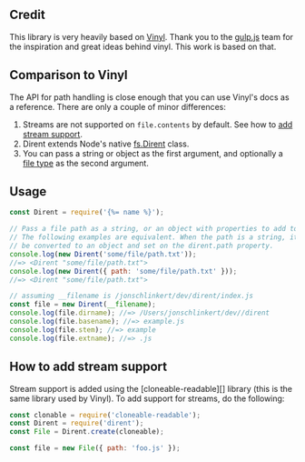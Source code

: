 ## Credit

This library is very heavily based on [Vinyl][vinyl]. Thank you to the [gulp.js][gulp] team for the inspiration and great ideas behind vinyl. This work is based on that.


## Comparison to Vinyl

The API for path handling is close enough that you can use Vinyl's docs as a reference. There are only a couple of minor differences:

1. Streams are not supported on `file.contents` by default. See how to [add stream support](#how-to-add-stream-support).
2. Dirent extends Node's native [fs.Dirent](https://nodejs.org/api/fs.html#fs_class_fs_dirent) class.
3. You can pass a string or object as the first argument, and optionally a [file type](https://nodejs.org/api/fs.html#fs_file_type_constants) as the second argument.


## Usage

```js
const Dirent = require('{%= name %}');

// Pass a file path as a string, or an object with properties to add to the dirent
// The following examples are equivalent. When the path is a string, it will
// be converted to an object and set on the dirent.path property.
console.log(new Dirent('some/file/path.txt'));
//=> <Dirent "some/file/path.txt">
console.log(new Dirent({ path: 'some/file/path.txt' }));
//=> <Dirent "some/file/path.txt">

// assuming __filename is /jonschlinkert/dev/dirent/index.js
const file = new Dirent(__filename);
console.log(file.dirname); //=> /Users/jonschlinkert/dev//dirent
console.log(file.basename); //=> example.js
console.log(file.stem); //=> example
console.log(file.extname); //=> .js
```

## How to add stream support

Stream support is added using the [cloneable-readable][] library (this is the same library used by Vinyl). To add support for streams, do the following:

```js
const clonable = require('cloneable-readable');
const Dirent = require('dirent');
const File = Dirent.create(cloneable);

const file = new File({ path: 'foo.js' });
```



[gulp]: https://github.com/gulpjs
[vinyl]: https://github.com/gulpjs/vinyl
